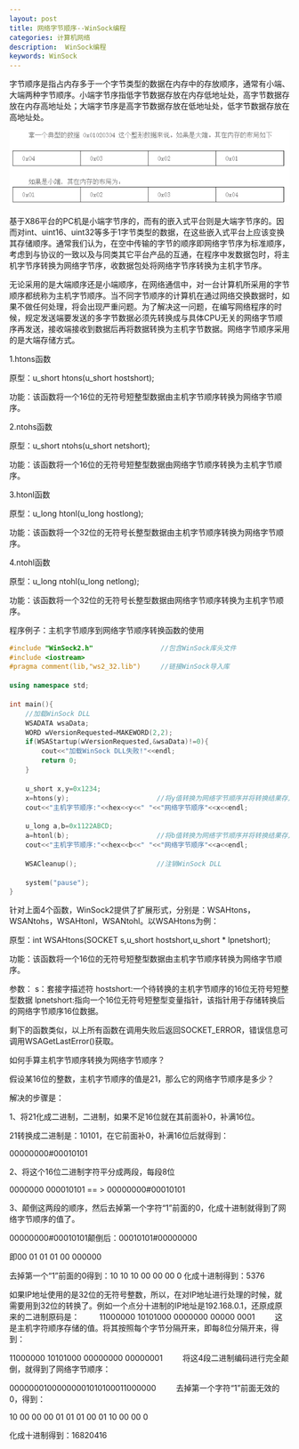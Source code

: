 ```yaml
---
layout: post
title: 网络字节顺序--WinSock编程
categories: 计算机网络
description:  WinSock编程
keywords: WinSock
---
```


字节顺序是指占内存多于一个字节类型的数据在内存中的存放顺序，通常有小端、大端两种字节顺序。小端字节序指低字节数据存放在内存低地址处，高字节数据存放在内存高地址处；大端字节序是高字节数据存放在低地址处，低字节数据存放在高地址处。

![](/images/posts/Intel/1.png)

基于X86平台的PC机是小端字节序的，而有的嵌入式平台则是大端字节序的。因而对int、uint16、uint32等多于1字节类型的数据，在这些嵌入式平台上应该变换其存储顺序。通常我们认为，在空中传输的字节的顺序即网络字节序为标准顺序，考虑到与协议的一致以及与同类其它平台产品的互通，在程序中发数据包时，将主机字节序转换为网络字节序，收数据包处将网络字节序转换为主机字节序。

无论采用的是大端顺序还是小端顺序，在网络通信中，对一台计算机所采用的字节顺序都统称为主机字节顺序。当不同字节顺序的计算机在通过网络交换数据时，如果不做任何处理，将会出现严重问题。为了解决这一问题，在编写网络程序的时候，规定发送端要发送的多字节数据必须先转换成与具体CPU无关的网络字节顺序再发送，接收端接收到数据后再将数据转换为主机字节数据。网络字节顺序采用的是大端存储方式。

1.htons函数

原型：u_short htons(u_short hostshort);

功能：该函数将一个16位的无符号短整型数据由主机字节顺序转换为网络字节顺序。

2.ntohs函数

原型：u_short ntohs(u_short netshort);

功能：该函数将一个16位的无符号短整型数据由网络字节顺序转换为主机字节顺序。

3.htonl函数

原型：u_long htonl(u_long hostlong);

功能：该函数将一个32位的无符号长整型数据由主机字节顺序转换为网络字节顺序。

4.ntohl函数

原型：u_long ntohl(u_long netlong);

功能：该函数将一个32位的无符号长整型数据由网络字节顺序转换为主机字节顺序。

程序例子：主机字节顺序到网络字节顺序转换函数的使用

```cpp
#include "WinSock2.h"                 //包含WinSock库头文件
#include <iostream>
#pragma comment(lib,"ws2_32.lib")     //链接WinSock导入库

using namespace std;

int main(){
	//加载WinSock DLL
	WSADATA wsaData;
	WORD wVersionRequested=MAKEWORD(2,2);
	if(WSAStartup(wVersionRequested,&wsaData)!=0){
		cout<<"加载WinSock DLL失败!"<<endl;
		return 0;
	}

	u_short x,y=0x1234;
	x=htons(y);                      //将y值转换为网络字节顺序并将转换结果存入变量x
	cout<<"主机字节顺序:"<<hex<<y<<" "<<"网络字节顺序"<<x<<endl;

	u_long a,b=0x1122ABCD;
	a=htonl(b);                      //将b值转换为网络字节顺序并将转换结果存入变量a
	cout<<"主机字节顺序:"<<hex<<b<<" "<<"网络字节顺序"<<a<<endl;

	WSACleanup();                    //注销WinSock DLL

	system("pause");
}
```

针对上面4个函数，WinSock2提供了扩展形式，分别是：WSAHtons，WSANtohs，WSAHtonl，WSANtohl。以WSAHtons为例：

原型：int WSAHtons(SOCKET s,u_short hostshort,u_short * lpnetshort);

功能：该函数将一个16位的无符号短整型数据由主机字节顺序转换为网络字节顺序。

参数： s：套接字描述符
      hostshort:一个待转换的主机字节顺序的16位无符号短整型数据
      lpnetshort:指向一个16位无符号短整型变量指针，该指针用于存储转换后的网络字节顺序16位数据。

剩下的函数类似，以上所有函数在调用失败后返回SOCKET_ERROR，错误信息可调用WSAGetLastError()获取。


如何手算主机字节顺序转换为网络字节顺序？

假设某16位的整数，主机字节顺序的值是21，那么它的网络字节顺序是多少？

解决的步骤是：

1、将21化成二进制，二进制，如果不足16位就在其前面补0，补满16位。

21转换成二进制是：10101，在它前面补0，补满16位后就得到：

00000000#00010101

2、将这个16位二进制字符平分成两段，每段8位

0000000 000010101 == > 00000000#00010101

3、颠倒这两段的顺序，然后去掉第一个字符“1”前面的0，化成十进制就得到了网络字节顺序的值了。

00000000#00010101颠倒后：00010101#00000000

即00 01 01 01 00 000000

去掉第一个“1”前面的0得到：10 10 10 00 00 00 0    化成十进制得到：5376

如果IP地址使用的是32位的无符号整数，所以，在对IP地址进行处理的时候，就需要用到32位的转换了。例如一个点分十进制的IP地址是192.168.0.1，还原成原来的二进制原码是：
　　
11000000 10101000 0000000 00000 0001
　　
这是主机字符顺序存储的值。将其按照每个字节分隔开来，即每8位分隔开来，得到：

11000000 10101000 00000000 00000001
　　
将这4段二进制编码进行完全颠倒，就得到了网络字节顺序：

00000001000000001010100011000000
　　
去掉第一个字符“1”前面无效的0，得到：

10 00 00 00 01 01 01 00 01 10 00 00 0

化成十进制得到：16820416